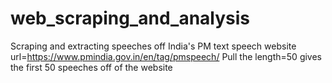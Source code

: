 # web_scraping_and_analysis
Scraping and extracting speeches off India's PM text speech website
url=https://www.pmindia.gov.in/en/tag/pmspeech/
Pull the length=50 gives the first 50 speeches off of the website
